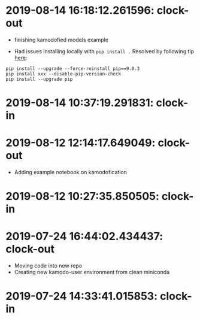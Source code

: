 # 2019-08-14 16:18:12.261596: clock-out
* finishing kamodofied models example

* Had issues installing locally with `pip install .` Resolved by following tip [here](https://github.com/pypa/pip/issues/5247#issuecomment-410910018): 
```console
pip install --upgrade --force-reinstall pip==9.0.3
pip install xxx --disable-pip-version-check
pip install --upgrade pip
```
# 2019-08-14 10:37:19.291831: clock-in

# 2019-08-12 12:14:17.649049: clock-out
* Adding example notebook on kamodofication

# 2019-08-12 10:27:35.850505: clock-in

# 2019-07-24 16:44:02.434437: clock-out
* Moving code into new repo
* Creating new kamodo-user environment from clean miniconda

# 2019-07-24 14:33:41.015853: clock-in

